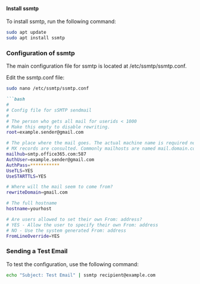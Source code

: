 #### Install ssmtp
To install ssmtp, run the following command:
```bash
sudo apt update
sudo apt install ssmtp
```

### Configuration of ssmtp
The main configuration file for ssmtp is located at /etc/ssmtp/ssmtp.conf.

Edit the ssmtp.conf file:
```bash
sudo nano /etc/ssmtp/ssmtp.conf
```

```markdown
```bash
#
# Config file for sSMTP sendmail
#
# The person who gets all mail for userids < 1000
# Make this empty to disable rewriting.
root=example.sender@gmail.com

# The place where the mail goes. The actual machine name is required no 
# MX records are consulted. Commonly mailhosts are named mail.domain.com
mailhub=smtp.office365.com:587
AuthUser=example.sender@gmail.com
AuthPass=***********
UseTLS=YES
UseSTARTTLS=YES

# Where will the mail seem to come from?
rewriteDomain=gmail.com

# The full hostname
hostname=yourhost

# Are users allowed to set their own From: address?
# YES - Allow the user to specify their own From: address
# NO - Use the system generated From: address
FromLineOverride=YES
```

### Sending a Test Email
To test the configuration, use the following command:

```bash
echo "Subject: Test Email" | ssmtp recipient@example.com
```